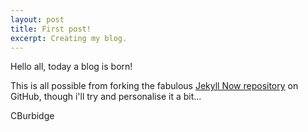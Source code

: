 ```yaml
---
layout: post
title: First post!
excerpt: Creating my blog.
---
```


Hello all, today a blog is born!

This is all possible from forking the fabulous [Jekyll Now repository](https://github.com/barryclark/jekyll-now) on GitHub, though i'll try and personalise it a bit...  

CBurbidge